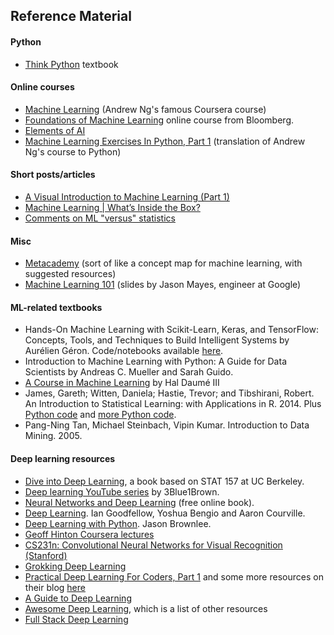 ## Reference Material

#### Python

* [Think Python](http://greenteapress.com/thinkpython/html/index.html) textbook

#### Online courses

* [Machine Learning](https://www.coursera.org/learn/machine-learning) (Andrew Ng's famous Coursera course)
* [Foundations of Machine Learning](https://bloomberg.github.io/foml/#home) online course from Bloomberg.
* [Elements of AI](https://www.elementsofai.com/)
* [Machine Learning Exercises In Python, Part 1](http://www.johnwittenauer.net/machine-learning-exercises-in-python-part-1/) (translation of Andrew Ng's course to Python)

#### Short posts/articles

* [A Visual Introduction to Machine Learning (Part 1)](http://www.r2d3.us/visual-intro-to-machine-learning-part-1/)
* [Machine Learning | What’s Inside the Box?](https://medium.com/@randylaosat/machine-learning-whats-inside-the-box-861f5c7e72a3)
* [Comments on ML "versus" statistics](https://sgfin.github.io/2020/01/31/Comments-ML-Statistics/)

#### Misc

* [Metacademy](https://metacademy.org/) (sort of like a concept map for machine learning, with suggested resources)
* [Machine Learning
  101](https://docs.google.com/presentation/d/1kSuQyW5DTnkVaZEjGYCkfOxvzCqGEFzWBy4e9Uedd9k/present?slide=id.g168a3288f7_0_58)
  (slides by Jason Mayes, engineer at Google)

#### ML-related textbooks

* Hands-On Machine Learning with Scikit-Learn, Keras, and TensorFlow: Concepts, Tools, and Techniques to Build Intelligent Systems by Aurélien Géron. Code/notebooks available [here](https://github.com/ageron/handson-ml2).
* Introduction to Machine Learning with Python: A Guide for Data Scientists by Andreas C. Mueller and Sarah Guido.
* [A Course in Machine Learning](http://ciml.info/) by Hal Daumé III
* James, Gareth; Witten, Daniela; Hastie, Trevor; and Tibshirani, Robert. An Introduction to Statistical Learning: with Applications in R. 2014. Plus [Python code](https://github.com/JWarmenhoven/ISLR-python) and [more Python code](https://github.com/mscaudill/IntroStatLearn).
* Pang-Ning Tan, Michael Steinbach, Vipin Kumar. Introduction to Data Mining. 2005.

#### Deep learning resources
* [Dive into Deep Learning](http://d2l.ai/chapter_introduction/index.html), a book based on STAT 157 at UC Berkeley.
* [Deep learning YouTube series](https://www.youtube.com/watch?v=aircAruvnKk) by 3Blue1Brown.
* [Neural Networks and Deep Learning](http://neuralnetworksanddeeplearning.com/) (free online book).
* [Deep Learning](http://www.deeplearningbook.org/). Ian Goodfellow, Yoshua Bengio and Aaron Courville.
* [Deep Learning with Python](https://machinelearningmastery.com/deep-learning-with-python). Jason Brownlee.
* [Geoff Hinton Coursera lectures](https://www.youtube.com/playlist?list=PLoRl3Ht4JOcdU872GhiYWf6jwrk_SNhz9)
* [CS231n: Convolutional Neural Networks for Visual Recognition (Stanford)](http://cs231n.github.io/)
* [Grokking Deep Learning](https://www.manning.com/books/grokking-deep-learning)
* [Practical Deep Learning For Coders, Part 1](http://course.fast.ai/) and some more resources on their blog [here](http://www.fast.ai/2016/12/19/favorite-posts/)
* [A Guide to Deep Learning](http://yerevann.com/a-guide-to-deep-learning/)
* [Awesome Deep Learning](https://github.com/ChristosChristofidis/awesome-deep-learning), which is a list of other resources
* [Full Stack Deep Learning](https://fullstackdeeplearning.com/)
